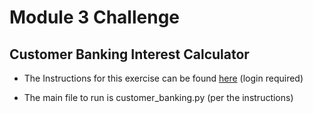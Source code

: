 # Module 3 Challenge
## Customer Banking Interest Calculator

* The Instructions for this exercise can be found [here](https://bootcampspot.instructure.com/courses/5440/assignments/76405?module_item_id=1224649) (login required)

* The main file to run is customer_banking.py (per the instructions)

